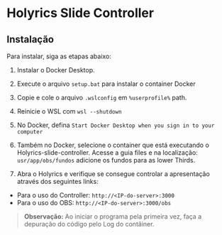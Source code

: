 # Holyrics Slide Controller

## Instalação
Para instalar, siga as etapas abaixo:

1. Instalar o Docker Desktop.

2. Execute o arquivo `setup.bat` para instalar o container Docker

3. Copie e cole o arquivo `.wslconfig` em `%userprofile%` path.

4. Reinicie o WSL com `wsl --shutdown`

5. No Docker, defina `Start Docker Desktop when you sign in to your computer`

6. Também no Docker, selecione o container que está executando o Holyrics-slide-controller. Acesse a guia files e na localização:
`usr/app/obs/fundos` adicione os fundos para as lower Thirds.

7. Abra o Holyrics e verifique se consegue controlar a apresentação através dos seguintes links:

- Para o uso do Controller: `http://<IP-do-server>:3000`
- Para o uso do OBS: `http://<IP-do-server>:3000/obs`

> **Observação:** Ao iniciar o programa pela primeira vez, faça a depuração do código pelo Log do contâiner.
